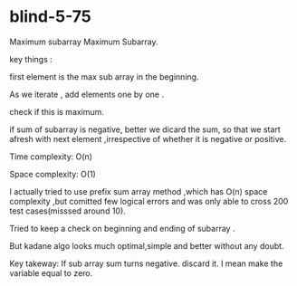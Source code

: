 # blind-5-75
Maximum subarray
Maximum Subarray.

key things : 

first element is the max sub array in the beginning.

As we iterate , add elements one by one .

check if this is maximum.

if sum of subarray is negative, better we dicard the sum, so that we start afresh with next element ,irrespective of whether it is negative or positive.

Time complexity: O(n)

Space complexity: O(1)



I actually tried to use prefix sum array method ,which has O(n) space complexity ,but comitted few logical errors and was only able to cross 200 test cases(misssed around 10). 

Tried to keep a check on beginning and ending of subarray .

But kadane algo looks much optimal,simple and better without any doubt.

Key takeway: If sub array sum turns negative. discard it. I mean make the variable equal to zero.
